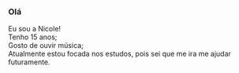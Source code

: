 ### Olá
Eu sou a Nicole! \
Tenho 15 anos; \
Gosto de ouvir música; \
Atualmente estou focada nos estudos, pois sei que me ira me ajudar futuramente. 

<!--
**Heloizaa/Heloizaa** is a ✨ _special_ ✨ repository because its `README.md` (this file) appears on your GitHub profile.

Here are some ideas to get you started:

- 🔭 I’m currently working on ...
- 🌱 I’m currently learning ...
- 👯 I’m looking to collaborate on ...
- 🤔 I’m looking for help with ...
- 💬 Ask me about ...
- 📫 How to reach me: ...
- 😄 Pronouns: ...
- ⚡ Fun fact: ...
-->
